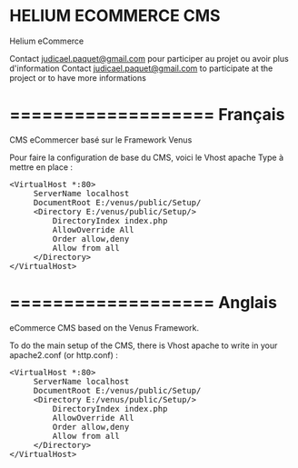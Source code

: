 HELIUM ECOMMERCE CMS
====================

Helium eCommerce

Contact judicael.paquet@gmail.com pour participer au projet ou avoir plus d'information
Contact judicael.paquet@gmail.com to participate at the project or to have more informations

===================
Français
===================

CMS eCommercer basé sur le Framework Venus

Pour faire la configuration de base du CMS, voici le Vhost apache Type à mettre en place :

<pre>
&lt;VirtualHost *:80&gt;
     ServerName localhost
     DocumentRoot E:/venus/public/Setup/
     &lt;Directory E:/venus/public/Setup/&gt;
         DirectoryIndex index.php
         AllowOverride All
         Order allow,deny
         Allow from all
     &lt;/Directory&gt;
&lt;/VirtualHost&gt;
</pre>

===================
Anglais
===================

eCommerce CMS based on the Venus Framework.

To do the main setup of the CMS, there is Vhost apache to write in your apache2.conf (or http.conf) :

<pre>
&lt;VirtualHost *:80&gt;
     ServerName localhost
     DocumentRoot E:/venus/public/Setup/
     &lt;Directory E:/venus/public/Setup/&gt;
         DirectoryIndex index.php
         AllowOverride All
         Order allow,deny
         Allow from all
     &lt;/Directory&gt;
&lt;/VirtualHost&gt;
</pre>
